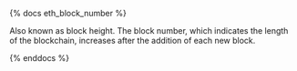 {% docs eth_block_number %}

Also known as block height. The block number, which indicates the length of the blockchain, increases after the addition of each new block.   

{% enddocs %}
